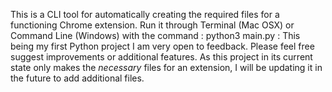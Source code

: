 This is a CLI tool for automatically creating the required files for a functioning Chrome extension. Run it through Terminal (Mac OSX) or Command Line (Windows) with the command : python3 main.py : This being my first Python project I am very open to feedback. Please feel free suggest improvements or additional features. As this project in its current state only makes the *necessary* files for an extension, I will be updating it in the future to add additional files.
